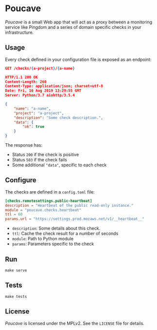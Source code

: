 # Poucave

*Poucave* is a small Web app that will act as a proxy between a monitoring service like Pingdom and a series of domain specific checks in your infrastructure.


## Usage

Every check defined in your configuration file is exposed as an endpoint:

```json
GET /checks/{a-project}/{a-name}

HTTP/1.1 200 OK
Content-Length: 260
Content-Type: application/json; charset=utf-8
Date: Fri, 16 Aug 2019 13:29:55 GMT
Server: Python/3.7 aiohttp/3.5.4

{
    "name": "a-name",
    "project": "a-project",
    "description": "Some check description.",
    "data": {
        "ok": true
    }
}

```

The response has:

* Status ``200`` if the check is positive
* Status ``503`` if the check fails
* Some additional `"data"`, specific to each check


## Configure

The checks are defined in a `config.toml` file:

```toml
[checks.remotesettings.public-heartbeat]
description = "Heartbeat of the public read-only instance."
module = "poucave.checks.heartbeat"
ttl = 60
params.url = "https://settings.prod.mozaws.net/v1/__heartbeat__"

```

* `description`: Some details about this check.
* `ttl`: Cache the check result for a number of seconds
* `module`: Path to Python module
* `params`: Parameters specific to the check

## Run

```
make serve
```

## Tests

```
make tests
```

## License

*Poucave* is licensed under the MPLv2. See the `LICENSE` file for details.
